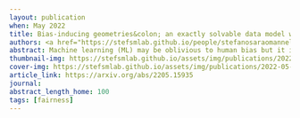 ```yaml
---
layout: publication
when: May 2022
title: Bias-inducing geometries&colon; an exactly solvable data model with fairness implications
authors: <a href="https://stefsmlab.github.io/people/stefanosaraomannelli/"><u>Stefano Sarao Mannelli</u></a>, Federica Gerace, Negar Rostamzadeh, Luca Saglietti
abstract: Machine learning (ML) may be oblivious to human bias but it is not immune to its perpetuation. Marginalisation and iniquitous group representation are often traceable in the very data used for training, and may be reflected or even enhanced by the learning models. In the present work, we aim at clarifying the role played by data geometry in the emergence of ML bias. We introduce an exactly solvable high-dimensional model of data imbalance, where parametric control over the many bias-inducing factors allows for an extensive exploration of the bias inheritance mechanism. Through the tools of statistical physics, we analytically characterise the typical properties of learning models trained in this synthetic framework and obtain exact predictions for the observables that are commonly employed for fairness assessment. Despite the simplicity of the data model, we retrace and unpack typical unfairness behaviour observed on real-world datasets. We also obtain a detailed analytical characterisation of a class of bias mitigation strategies. We first consider a basic loss-reweighing scheme, which allows for an implicit minimisation of different unfairness metrics, and quantify the incompatibilities between some existing fairness criteria. Then, we consider a novel mitigation strategy based on a matched inference approach, consisting in the introduction of coupled learning models. Our theoretical analysis of this approach shows that the coupled strategy can strike superior fairness-accuracy trade-offs. 
thumbnail-img: https://stefsmlab.github.io/assets/img/publications/2022-05-31-Bias-inducing-geometries-thumbnail.png
cover-img: https://stefsmlab.github.io/assets/img/publications/2022-05-31-Bias-inducing-geometries-cover.png
article_link: https://arxiv.org/abs/2205.15935
journal:
abstract_length_home: 100
tags: [fairness]
---
```

